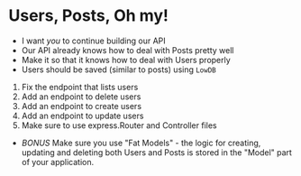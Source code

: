 # Users, Posts, Oh my!

- I want *you* to continue building our API
- Our API already knows how to deal with Posts pretty well
- Make it so that it knows how to deal with Users properly
- Users should be saved (similar to posts) using `LowDB`

1. Fix the endpoint that lists users
2. Add an endpoint to delete users
3. Add an endpoint to create users
4. Add an endpoint to update users
5. Make sure to use express.Router and Controller files

- *BONUS* Make sure you use "Fat Models" - the logic for creating, updating and deleting both Users and Posts is stored in the "Model" part of your application.
